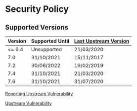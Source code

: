 # Security Policy

## Supported Versions

Version | Supported Until | [Last Upstream Version](https://mapserver.org/announcements_all.html)
--- | --- | ---
<= 6.4 | Unsupported | 21/03/2020
7.0 | 31/10/2021 | 15/11/2017
7.2 | 30/06/2022 | 19/02/2019
7.4 | 31/10/2021 | 21/03/2020
7.6 | 31/10/2021 | 31/07/2020

[Reporting Upstream Vulnerability](https://www.mapserver.org/development/bugs.html?highlight=security)

[Upstream Vulnerability](https://www.cvedetails.com/product/17181/UMN-Mapserver.html)
